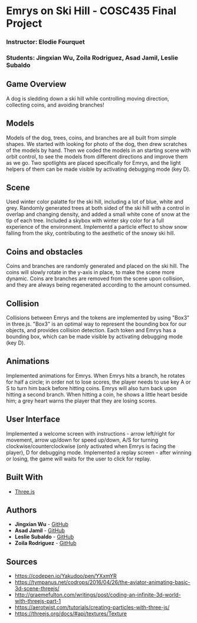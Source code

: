 # Emrys on Ski Hill - COSC435 Final Project
### Instructor: Elodie Fourquet
### Students: Jingxian Wu, Zoila Rodriguez, Asad Jamil, Leslie Subaldo

## Game Overview

A dog is sledding down a ski hill while controlling moving direction, collecting coins, and avoiding branches! 

## Models

Models of the dog, trees, coins, and branches are all built from simple shapes. We started with looking for photo of the dog, then drew scratches of the models by hand. Then we coded the models in an starting scene with orbit control, to see the models from different directions and improve them as we go. Two spotlights are placed specifically for Emrys, and the light helpers of them can be made visible by activating debugging mode (key D).

## Scene

Used winter color palatte for the ski hill, including a lot of blue, white and grey. Randomly generated trees at both sided of the ski hill with a control in overlap and changing density, and added a small white cone of snow at the tip of each tree. Included a skybox with winter sky color for a full experience of the environment. Implementd a particle effect to show snow falling from the sky, contributing to the aesthetic of the snowy ski hill. 

## Coins and obstacles

Coins and branches are randomly generated and placed on the ski hill. The coins will slowly rotate in the y-axis in place, to make the scene more dynamic. Coins are branches are removed from the scene upon collision, and they are always being regenerated according to the amount consumed. 

## Collision

Collisions between Emrys and the tokens are implemented by using "Box3" in three.js. "Box3" is an optimal way to represent the bounding box for our objects, and provides collision detection. Each token and Emrys has a bounding box, which can be made visible by activating debugging mode (key D). 

## Animations

Implemented animations for Emrys. When Emrys hits a branch, he rotates for half a circle; in order not to lose scores, the player needs to use key A or S to turn him back before hitting coins. Emrys will also turn back upon hitting a second branch. When hitting a coin, he shows a little heart beside him; a grey heart warns the player that they are losing scores. 

## User Interface

Implemented a welcome screen with instructions - arrow left/right for movement, arrow up/down for speed up/down, A/S for turning clockwise/counterclockwise (only activated when Emrys is facing the player), D for debugging mode. 
Implemented a replay screen - after winning or losing, the game will waits for the user to click for replay. 


## Built With

* [Three.js](https://threejs.org)
 

## Authors

* **Jingxian Wu** - [GitHub](https://github.com/JingxianWu)
* **Asad Jamil** - [GitHub](https://github.com/Asadius)
* **Leslie Subaldo** - [GitHub](https://github.com/lsubaldo)
* **Zoila Rodriguez** - [GitHub](https://github.com/zrodriguez)


## Sources

* https://codepen.io/Yakudoo/pen/YXxmYR
* https://tympanus.net/codrops/2016/04/26/the-aviator-animating-basic-3d-scene-threejs/
* http://graemefulton.com/writings/post/coding-an-infinite-3d-world-with-threejs-part-1
* https://aerotwist.com/tutorials/creating-particles-with-three-js/
* https://threejs.org/docs/#api/textures/Texture